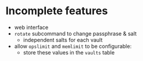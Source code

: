 # Incomplete features

- web interface
- `rotate` subcommand to change passphrase & salt
  - independent salts for each vault
- allow `opslimit` and `memlimit` to be configurable:
  - store these values in the `vaults` table
